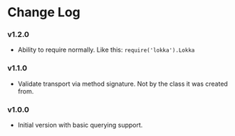 # Change Log

### v1.2.0

* Ability to require normally. Like this: `require('lokka').Lokka`

### v1.1.0

* Validate transport via method signature. Not by the class it was created from.

### v1.0.0

* Initial version with basic querying support.
